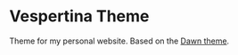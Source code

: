# Vespertina Theme
Theme for my personal website. Based on the [Dawn theme](https://github.com/TryGhost/Dawn/).
